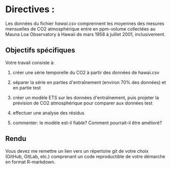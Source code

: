 # Directives :

Les données du fichier *hawai.csv* comprennent les moyennes des mesures mensuelles de CO2 atmosphérique entre en ppm-volume collectées au Mauna Loa Observatory à Hawaii de mars 1958 à juillet 2001, inclusivement.

## Objectifs spécifiques

Votre travail consiste à:

1. créer une série temporelle du CO2 à partir des données de hawai.csv

2. séparer la série en parties d'entraînement (environ 70% des données) et en
partie test

3. créer un modèle ETS sur les données d'entraînement, puis projeter
la prévision de CO2 atmosphérique pour comparer aux données test

4. effectuer une analyse des résidus

5. commenter: le modèle est-il fiable? Comment pourrait-il être amélioré?

## Rendu

Vous devez me remettre un lien vers un répertoire git de votre choix (GitHub, GitLab, etc.) comprenant un code reproductible de votre démarche en format R-markdown.

